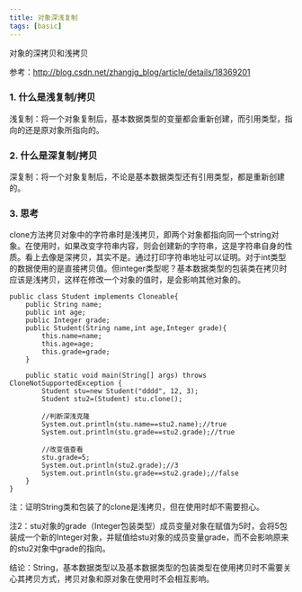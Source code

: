 ```yaml
---
title: 对象深浅复制
tags: [basic]
---
```


对象的深拷贝和浅拷贝

参考：http://blog.csdn.net/zhangjg_blog/article/details/18369201

### 1. 什么是浅复制/拷贝

浅复制：将一个对象复制后，基本数据类型的变量都会重新创建，而引用类型，指向的还是原对象所指向的。

### 2. 什么是深复制/拷贝

深复制：将一个对象复制后，不论是基本数据类型还有引用类型，都是重新创建的。

### 3. 思考

clone方法拷贝对象中的字符串时是浅拷贝，即两个对象都指向同一个string对象。在使用时，如果改变字符串内容，则会创建新的字符串，这是字符串自身的性质。看上去像是深拷贝，其实不是。通过打印字符串地址可以证明。对于int类型的数据使用的是直接拷贝值。但integer类型呢？基本数据类型的包装类在拷贝时应该是浅拷贝，这样在修改一个对象的值时，是会影响其他对象的。

```
public class Student implements Cloneable{
    public String name;
    public int age;
    public Integer grade;
    public Student(String name,int age,Integer grade){
        this.name=name;
        this.age=age;
        this.grade=grade;
    }
    
    public static void main(String[] args) throws CloneNotSupportedException {
        Student stu=new Student("dddd", 12, 3);
        Student stu2=(Student) stu.clone();
        
        //判断深浅克隆
        System.out.println(stu.name==stu2.name);//true
        System.out.println(stu.grade==stu2.grade);//true

        //改变值查看
        stu.grade=5;
        System.out.println(stu2.grade);//3
        System.out.println(stu.grade==stu2.grade);//false
    }
}
```

注：证明String类和包装了的clone是浅拷贝，但在使用时却不需要担心。

注2：stu对象的grade（Integer包装类型）成员变量对象在赋值为5时，会将5包装成一个新的Integer对象，并赋值给stu对象的成员变量grade，而不会影响原来的stu2对象中grade的指向。

结论：String，基本数据类型以及基本数据类型的包装类型在使用拷贝时不需要关心其拷贝方式，拷贝对象和原对象在使用时不会相互影响。


